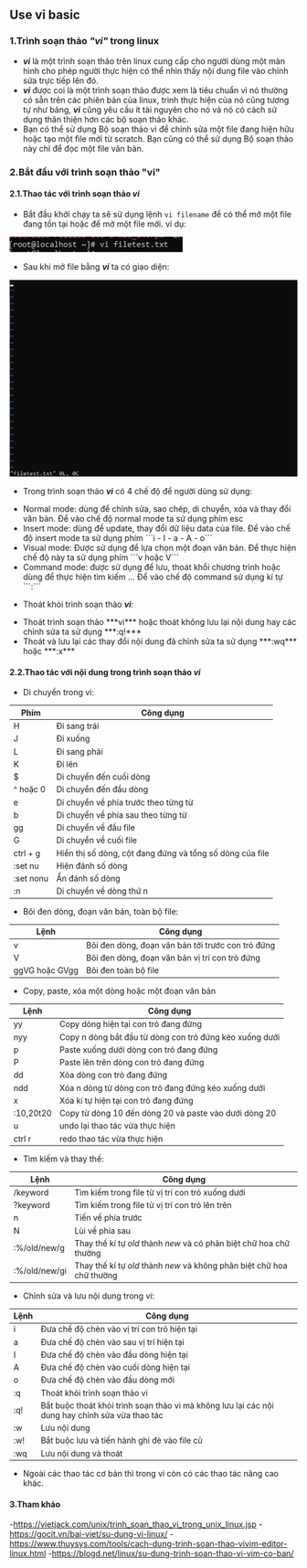 ## Use vi basic
### 1.Trình soạn thảo ***"vi"*** trong linux
- ***vi*** là một trình soạn thảo trên linux cung cấp cho người dùng một màn hình cho phép người thực hiện có thể nhìn thấy nội dung file vào chỉnh sửa trực tiếp lên đó.
- ***vi*** được coi là một trình soạn thảo được xem là tiêu chuẩn vì nó thường có sẵn trên các phiên bản của linux, trình thực hiện của nó cũng tương tự như bảng, ***vi*** cũng yêu cầu ít tài nguyên cho nó và nó có cách sử dụng thân thiện hơn các bộ soạn thảo khác.
- Bạn có thể sử dụng Bộ soạn thảo vi để chỉnh sửa một file đang hiện hữu hoặc tạo một file mới từ scratch. Bạn cũng có thể sử dụng Bộ soạn thảo này chỉ để đọc một file văn bản.

### 2.Bắt đầu với trình soạn thảo "vi"
#### 2.1.Thao tác với trình soạn thảo ***vi***
- Bắt đầu khởi chạy ta sẽ sử dụng lệnh ```vi filename``` để có thể mở một file đang tồn tại hoặc để mở một file mới. ví dụ:
<img src='./images/Screenshot_39.png'>

- Sau khi mở file bằng ***vi*** ta có giao diện:
<img src='./images/Screenshot_40.png'>

- Trong trình soạn thảo ***vi*** có 4 chế độ để người dùng sử dụng:
<ul>
	<li>Normal mode: dùng để chỉnh sửa, sao chép, di chuyển, xóa và thay đổi văn bản. Để vào chế độ normal mode ta sử dụng phím esc</li>
	<li>Insert mode: dùng để update, thay đổi dữ liệu data của file. Để vào chế độ insert mode ta sử dụng phím ```i - I - a - A - o```</li>
	<li>Visual mode: Được sử dụng để lựa chọn một đoạn văn bản. Để thực hiện chế độ này ta sử dụng phím ```v hoặc V```</li>
	<li>Command mode: được sử dụng để lưu, thoát khổi chương trình hoặc dùng để thực hiện tìm kiếm ... Để vào chế độ command sử dụng kí tự ```:```</li>
</ul>

- Thoát khỏi trình soạn thảo ***vi***:
<ul>
	<li>Thoát trình soạn thảo ***vi*** hoặc thoát không lưu lại nội dung hay các chỉnh sửa ta sử dụng ***:q!***</li>
	<li>Thoát và lưu lại các thay đổi nội dung đã chỉnh sửa ta sử dụng ***:wq*** hoặc ***:x***</li>
</ul>

#### 2.2.Thao tác với nội dung trong trình soạn thảo ***vi***
- Di chuyển trong vi:

| Phím |   Công dụng   |
|------|---------------|
| H | Đi sang trái |
| J | Đi xuống |
| L | Đi sang phải |
| K | Đi lên |
| $ | Di chuyển đến cuối dòng |
| ^ hoặc 0 | Di chuyển đến đầu dòng |
| e | Di chuyển về phía trước theo từng từ |
| b | Di chuyển về phía sau theo từng từ |
| gg | Di chuyển về đầu file |
| G | Di chuyển về cuối file |
| ctrl + g | Hiển thị số dòng, cột đang đứng và tổng số dòng của file |
| :set nu | Hiện đánh số dòng |
| :set nonu | Ẩn đánh số dòng |
| :n | Di chuyển về dòng thứ n |

- Bôi đen dòng, đoạn văn bản, toàn bộ file:

| Lệnh |   Công dụng   |
|------|---------------|
| v | Bôi đen dòng, đoạn văn bản tới trước con trỏ đứng |
| V | Bôi đen dòng, đoạn văn bản vị trí con trỏ đứng |
| ggVG hoặc GVgg | Bôi đen toàn bộ file |

- Copy, paste, xóa một dòng hoặc một đoạn văn bản

| Lệnh |   Công dụng   |
|------|---------------|
| yy | Copy dòng hiện tại con trỏ đang đứng |
| nyy | Copy n dòng bắt đầu từ dòng con trỏ đứng kéo xuống dưới |
| p | Paste xuống dưới dòng con trỏ đang đứng |
| P | Paste lên trên dòng con trỏ đang đứng |
| dd | Xóa dòng con trỏ đang đứng |
| ndd | Xóa n dòng từ dòng con trỏ đang đứng kéo xuống dưới |
| x | Xóa kí tự hiện tại con trỏ đang đứng |
| :10,20t20 | Copy từ dòng 10 đến dòng 20 và paste vào dưới dòng 20 |
| u | undo lại thao tác vừa thực hiện |
| ctrl r | redo thao tác vừa thực hiện |

- Tìm kiếm và thay thế:

| Lệnh |   Công dụng   |
|------|---------------|
| /keyword | Tìm kiếm trong file từ vị trí con trỏ xuống dưới |
| ?keyword | Tìm kiếm trong file từ vị trí con trỏ lên trên |
| n | Tiến về phía trước |
| N | Lùi về phía sau |
| :%/old/new/g | Thay thế kí tự *old* thành *new* và có phân biệt chữ hoa chữ thường |
| :%/old/new/gi | Thay thế kí tự *old* thành *new* và không phân biệt chữ hoa chữ thường |

- Chỉnh sửa và lưu nội dung trong *vi*:

| Lệnh |   Công dụng   |
|------|---------------|
| i | Đưa chế độ chèn vào vị trí con trỏ hiện tại |
| a | Đưa chế độ chèn vào sau vị trí hiện tại |
| I | Đưa chế độ chèn vào đầu dòng hiện tại |
| A | Đưa chế độ chèn vào cuối dòng hiện tại |
| o | Đưa chế độ chèn vào đầu dòng mới |
| :q | Thoát khỏi trình soạn thảo vi |
| :q! | Bắt buộc thoát khỏi trình soạn thảo vi mà không lưu lại các nội dung hay chỉnh sửa vừa thao tác |
| :w | Lưu nội dung |
| :w! | Bắt buộc lưu và tiến hành ghi đè vào file cũ |
| :wq | Lưu nội dung và thoát |

- Ngoài các thao tác cơ bản thì trong vi còn có các thao tác nâng cao khác.

#### 3.Tham khảo
-https://vietjack.com/unix/trinh_soan_thao_vi_trong_unix_linux.jsp
-https://gocit.vn/bai-viet/su-dung-vi-linux/
-https://www.thuysys.com/tools/cach-dung-trinh-soan-thao-vivim-editor-linux.html
-https://blogd.net/linux/su-dung-trinh-soan-thao-vi-vim-co-ban/
